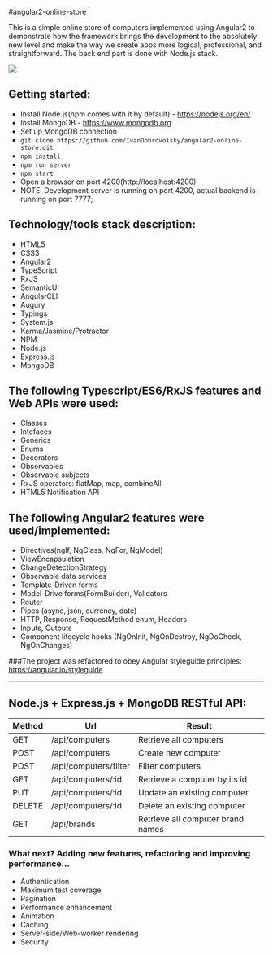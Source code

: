 #angular2-online-store

  This is a simple online store of computers implemented using Angular2 to demonstrate how the framework brings the development
to the absolutely new level and make the way we create apps more logical, professional, and straightforward. 
The back end part is done with Node.js stack.

<p align="center">
    <img style="display: block" src="http://levelup.lishman.com/images/angular2.png">
</p>

## Getting started:
  - Install Node.js(npm comes with it by default) - https://nodejs.org/en/
  - Install MongoDB - https://www.mongodb.org
  - Set up MongoDB connection
  - ` git clone https://github.com/IvanDobrovolsky/angular2-online-store.git `
  - ` npm install `
  - ` npm run server `
  - ` npm start `
  - Open a browser on port 4200(http://localhost:4200)
  - NOTE: Development server is running on port 4200, actual backend is running on port 7777;


## Technology/tools stack description:
  - HTML5
  - CSS3
  - Angular2
  - TypeScript
  - RxJS
  - SemanticUI
  - AngularCLI
  - Augury
  - Typings
  - System.js
  - Karma/Jasmine/Protractor
  - NPM
  - Node.js
  - Express.js
  - MongoDB


## The following Typescript/ES6/RxJS features and Web APIs were used:
- Classes
- Intefaces
- Generics
- Enums
- Decorators
- Observables
- Observable subjects
- RxJS operators: flatMap, map, combineAll
- HTML5 Notification API


## The following Angular2 features were used/implemented:
- Directives(ngIf, NgClass, NgFor, NgModel)
- ViewEncapsulation
- ChangeDetectionStrategy
- Observable data services
- Template-Driven forms
- Model-Drive forms(FormBuilder), Validators
- Router
- Pipes (async, json, currency, date)
- HTTP, Response, RequestMethod enum, Headers
- Inputs, Outputs
- Component lifecycle hooks (NgOnInit, NgOnDestroy, NgDoCheck, NgOnChanges)


###The project was refactored to obey Angular styleguide principles: https://angular.io/styleguide


---

## Node.js + Express.js + MongoDB RESTful API:

| Method        | Url                     | Result                              |
| ------------- |---------------          | ----------------------              | 
| GET           | /api/computers          | Retrieve all computers              |
| POST          | /api/computers          | Create new computer                 |
| POST          | /api/computers/filter   | Filter computers                    |
| GET           | /api/computers/:id      | Retrieve a computer by its id       |
| PUT           | /api/computers/:id      | Update an existing computer         |
| DELETE        | /api/computers/:id      | Delete an existing computer         |
| GET           | /api/brands             | Retrieve all computer brand names   |


### What next? Adding new features, refactoring and improving performance...
- Authentication
- Maximum test coverage
- Pagination
- Performance enhancement
- Animation
- Caching
- Server-side/Web-worker rendering
- Security
